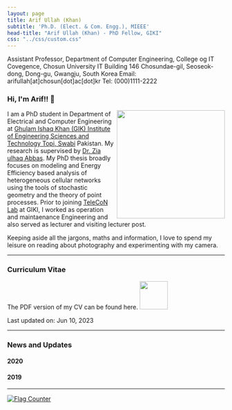 ```yaml
---
layout: page
title: Arif Ullah (Khan)
subtitle: 'Ph.D. (Elect. & Com. Engg.), MIEEE'
head-title: "Arif Ullah (Khan) - PhD Fellow, GIKI"
css: "../css/custom.css"
---
```

<html lang="en">
<head>

  <meta name="viewport" content="width=device-width, initial-scale=1">
  <link rel="stylesheet" href="http://maxcdn.bootstrapcdn.com/bootstrap/3.3.6/css/bootstrap.min.css">
  <script src="https://ajax.googleapis.com/ajax/libs/jquery/1.12.4/jquery.min.js"></script>
  <script src="http://maxcdn.bootstrapcdn.com/bootstrap/3.3.6/js/bootstrap.min.js"></script>
</head>
<body>

  <div class="container" role="main">
  <div class="row">
    <div class="col-lg-6 col-lg-offset-4 col-md-10 col-md-offset-4">Assistant Professor, Department of Computer Engineering, College og IT Covegence, Chosun University IT Building 146 Chosundae-gil, Seoseok-dong, Dong-gu, Gwangju, South Korea Email: arifullah[at]chosun[dot]ac[dot]kr Tel: (000)1111-2222</div>
  </div>
    </div>
</body>
</html>

### Hi, I'm Arif!! 👋

<img align="right" src="../img/arifnnew.jpg" height="250px">

I am a PhD student in Department of Electrical and Computer Engineering at [Ghulam Ishaq Khan (GIK) Institute of Engineering Sciences and Technology Topi, Swabi](https://www.giki.edu.pk/) Pakistan. My research is supervised by  [Dr. Zia ulhaq Abbas](https://www.giki.edu.pk/Faculty/Dr-Zia-ul-Haq-Abbas). My PhD thesis broadly focuses on modeling and Energy Efficiency based analysis of heterogeneous cellular networks using the tools of stochastic geometry and the theory of point processes. Prior to joining [TeleCoN Lab](https://www.giki.edu.pk/telecon) at GIKI, I worked as operation and maintaenance Engineering and also served as lecturer and visiting lecturer post.


Keeping aside all the jargons, maths and information, I love to spend my leisure on reading about photography and experimenting with my camera.
 
 ----

### Curriculum Vitae
The PDF version of my CV can be found here.
[<img src="../img/cvicon.jpg" height="65px">](https://arifkhaan.github.io/books/Arif-CV.pdf)

Last updated on: Jun 10, 2023

 ----
### News and Updates

#### 2020

#### 2019

----
<a href="https://info.flagcounter.com/2S2r"><img src="https://s04.flagcounter.com/count/2S2r/bg_FFFFFF/txt_000000/border_CCCCCC/columns_8/maxflags_40/viewers_0/labels_1/pageviews_1/flags_0/percent_0/" alt="Flag Counter" border="0"></a>
